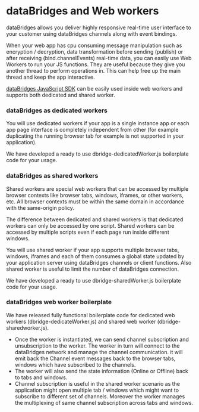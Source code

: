 # dataBridges and Web workers 

dataBridges allows you deliver highly responsive real-time user interface to your customer using dataBridges channels along with event bindings. 

When your web app has cpu consuming message manipulation such as encryption / decryption, data transformation before sending (publish) or after receiving (bind.channelEvents) real-time data, you can easily use Web Workers to run your JS functions. They are useful because they give you another thread to perform operations in. This can help free up the main thread and keep the app interactive.

[dataBridges JavaScript SDK](https://github.com/databridges-io/lib.js.browser.sio.client) can be easily used inside web workers and supports both dedicated and shared worker.

### dataBridges as dedicated workers 

You will use dedicated workers if your app is a single instance app or each app page interface is completely independent from other (for example duplicating the running browser tab for example is not supported in your application).

We have developed a ready to use dbridge-dedicatedWorker.js boilerplate code for your usage. 

### dataBridges as shared workers 

Shared workers are special web workers that can be accessed by multiple browser contexts like browser tabs, windows, iframes, or other workers, etc. All browser contexts must be within the same domain in accordance with the same-origin policy.

The difference between dedicated and shared workers is that dedicated workers can only be accessed by one script. Shared workers can be accessed by multiple scripts even if each page run inside different windows.

You will use shared worker if your app supports multiple browser tabs, windows, iframes and each of them consumes a global state updated by your application server using dataBridges channels or client functions. Also shared worker is useful to limit the number of dataBridges connection.

We have developed a ready to use dbridge-sharedWorker.js boilerplate code for your usage. 


### dataBridges web worker boilerplate 

We have released fully functional boilerplate code for dedicated web workers (dbridge-dedicateWorker.js) and shared web worker (dbridge-sharedworker.js).
​
- Once the worker is instantiated, we can send channel subscription and unsubscription to the worker. The worker in turn will connect to the dataBridges network and manage the channel communication. it will emit back the Channel event messages back to the browser tabs, windows which have subscribed to the channels.
- The worker will also send the state information (Online or Offline) back to tabs and windows.
- Channel subscription is useful in the shared worker scenario as the application might open multiple tab / windows which might want to subscribe to different set of channels. Moreover the worker manages the multiplexing of same channel subscription across tabs and windows.
​